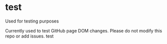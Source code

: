 # test
Used for testing purposes

Currently used to test GitHub page DOM changes. Please do not modify this repo or add issues.
test
